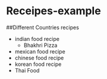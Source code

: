 # Receipes-example

##Different Countries recipes

- indian food recipe
    - Bhakhri Pizza
- mexican food recipe
- chinese food recipe
- korean food recipe
- Thai Food
